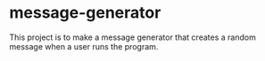 # message-generator
This project is to make a message generator that creates a random message when a user runs the program.
